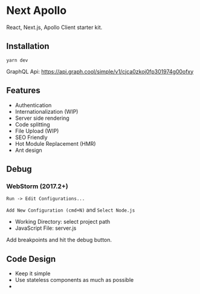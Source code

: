 # Next Apollo
React, Next.js, Apollo Client starter kit.

## Installation
`yarn dev`

GraphQL Api: https://api.graph.cool/simple/v1/cjca0zkoj0fp301974g00ofxy

## Features
- Authentication
- Internationalization (WIP)
- Server side rendering
- Code splitting
- File Upload (WIP)
- SEO Friendly
- Hot Module Replacement (HMR)
- Ant design

## Debug

### WebStorm (2017.2+)

`Run -> Edit Configurations...`

`Add New Configuration (cmd+N)` and `Select Node.js`

- Working Directory: select project path
- JavaScript File: server.js

Add breakpoints and hit the debug button.

## Code Design
- Keep it simple
- Use stateless components as much as possible
- 
